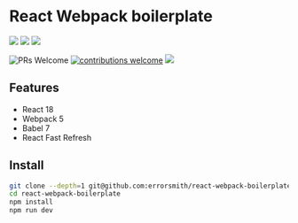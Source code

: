 # React Webpack boilerplate

![](https://img.shields.io/travis/errorsmith/react-webpack-boilerplate/master.svg?style=flat-square)
![](https://img.shields.io/david/errorsmith/react-webpack-boilerplate.svg?style=flat-square)
![](https://img.shields.io/github/last-commit/errorsmith/react-webpack-boilerplate.svg?style=flat-square)

![PRs Welcome](https://img.shields.io/badge/PRs-welcome-brightgreen.svg?style=flat-square)
[![contributions welcome](https://img.shields.io/badge/contributions-welcome-brightgreen.svg?style=flat)](https://github.com/dwyl/esta/issues)
![](https://img.shields.io/github/license/errorsmith/react-webpack-boilerplate.svg?style=flat-square)

## Features

- React 18
- Webpack 5
- Babel 7
- React Fast Refresh

## Install

```sh
git clone --depth=1 git@github.com:errorsmith/react-webpack-boilerplate.git
cd react-webpack-boilerplate
npm install
npm run dev
```
